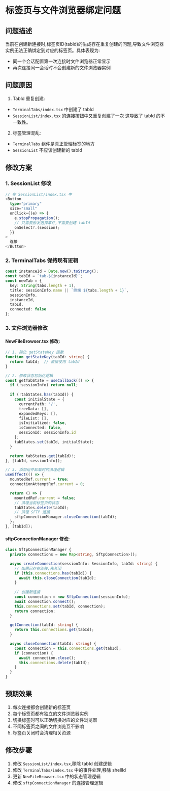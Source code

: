 # 标签页与文件浏览器绑定问题

## 问题描述
当前在创建新连接时,标签页ID(tabId)的生成存在重复创建的问题,导致文件浏览器实例无法正确绑定到对应的标签页。具体表现为:
- 同一个会话配置第一次连接时文件浏览器正常显示
- 再次连接同一会话时不会创建新的文件浏览器实例

## 问题原因
1. TabId 重复创建:
- `TerminalTabs/index.tsx` 中创建了 tabId
- `SessionList/index.tsx` 的连接按钮中又重复创建了一次
这导致了 tabId 的不一致性。

2. 标签管理混乱:
- `TerminalTabs` 组件是真正管理标签的地方
- `SessionList` 不应该创建新的 tabId

## 修改方案

### 1. SessionList 修改
```typescript
// 在 SessionList/index.tsx 中
<Button
  type="primary"
  size="small"
  onClick={(e) => {
    e.stopPropagation();
    // 只需要触发选择事件,不需要创建 tabId
    onSelect?.(session);
  }}
>
  连接
</Button>
```

### 2. TerminalTabs 保持现有逻辑
```typescript
const instanceId = Date.now().toString();
const tabId = `tab-${instanceId}`;
const newTab = {
  key: String(tabs.length + 1),
  title: sessionInfo.name || `终端 ${tabs.length + 1}`,
  sessionInfo,
  instanceId,
  tabId,
  connected: false
};
```

### 3. 文件浏览器修改

#### NewFileBrowser.tsx 修改:
```typescript
// 1. 简化 getStateKey 函数
function getStateKey(tabId: string) {
  return tabId;  // 直接使用 tabId
}

// 2. 修改状态初始化逻辑
const getTabState = useCallback(() => {
  if (!sessionInfo) return null;
  
  if (!tabStates.has(tabId)) {
    const initialState = {
      currentPath: '/',
      treeData: [],
      expandedKeys: [],
      fileList: [],
      isInitialized: false,
      isConnected: false,
      sessionId: sessionInfo.id
    };
    tabStates.set(tabId, initialState);
  }

  return tabStates.get(tabId)!;
}, [tabId, sessionInfo]);

// 3. 添加组件卸载时的清理逻辑
useEffect(() => {
  mountedRef.current = true;
  connectionAttemptRef.current = 0;

  return () => {
    mountedRef.current = false;
    // 清理当前标签页的状态
    tabStates.delete(tabId);
    // 清理 SFTP 连接
    sftpConnectionManager.closeConnection(tabId);
  };
}, [tabId]);
```

#### sftpConnectionManager 修改:
```typescript
class SftpConnectionManager {
  private connections = new Map<string, SftpConnection>();

  async createConnection(sessionInfo: SessionInfo, tabId: string) {
    // 如果已存在连接,先关闭
    if (this.connections.has(tabId)) {
      await this.closeConnection(tabId);
    }
    
    // 创建新连接
    const connection = new SftpConnection(sessionInfo);
    await connection.connect();
    this.connections.set(tabId, connection);
    return connection;
  }

  getConnection(tabId: string) {
    return this.connections.get(tabId);
  }

  async closeConnection(tabId: string) {
    const connection = this.connections.get(tabId);
    if (connection) {
      await connection.close();
      this.connections.delete(tabId);
    }
  }
}
```

## 预期效果
1. 每次连接都会创建新的标签页
2. 每个标签页都有独立的文件浏览器实例
3. 切换标签时可以正确切换对应的文件浏览器
4. 不同标签页之间的文件浏览互不影响
5. 标签页关闭时会清理相关资源

## 修改步骤
1. 修改 `SessionList/index.tsx`,移除 tabId 创建逻辑
2. 修改 `TerminalTabs/index.tsx` 中的事件处理,移除 shellId
3. 更新 `NewFileBrowser.tsx` 中的状态管理逻辑
4. 修改 `sftpConnectionManager` 的连接管理逻辑 
